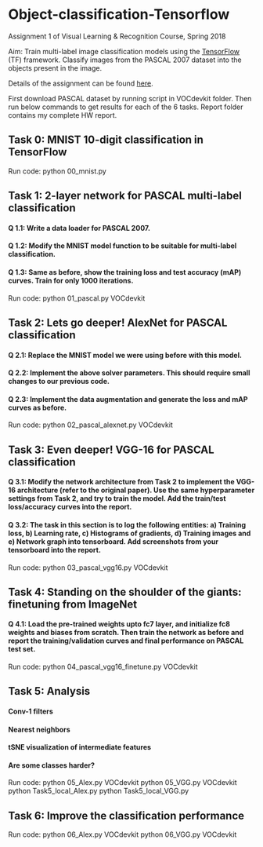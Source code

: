 # Object-classification-Tensorflow
Assignment 1 of Visual Learning &amp; Recognition Course, Spring 2018

Aim: Train multi-label image classification models using the [TensorFlow](www.tensorflow.org) (TF) framework. Classify images from the PASCAL 2007 dataset into the objects present in the image. 

Details of the assignment can be found [here](https://bitbucket.org/CMU16824Spring18/hw1).

First download PASCAL dataset by running script in VOCdevkit folder. Then run below commands to get results for each of the 6 tasks. Report folder contains my complete HW report.


## Task 0: MNIST 10-digit classification in TensorFlow
Run code: python 00_mnist.py

## Task 1: 2-layer network for PASCAL multi-label classification 
#### Q 1.1: Write a data loader for PASCAL 2007.
#### Q 1.2: Modify the MNIST model function to be suitable for multi-label classification.
#### Q 1.3: Same as before, show the training loss and test accuracy (mAP) curves. Train for only 1000 iterations.
Run code: python 01_pascal.py VOCdevkit

## Task 2: Lets go deeper! AlexNet for PASCAL classification
#### Q 2.1: Replace the MNIST model we were using before with this model.
#### Q 2.2: Implement the above solver parameters. This should require small changes to our previous code.
#### Q 2.3: Implement the data augmentation and generate the loss and mAP curves as before.
Run code: python 02_pascal_alexnet.py VOCdevkit

## Task 3: Even deeper! VGG-16 for PASCAL classification
#### Q 3.1: Modify the network architecture from Task 2 to implement the VGG-16 architecture (refer to the original paper). Use the same hyperparameter settings from Task 2, and try to train the model. Add the train/test loss/accuracy curves into the report.
#### Q 3.2: The task in this section is to log the following entities: a) Training loss, b) Learning rate, c) Histograms of gradients, d) Training images and e) Network graph into tensorboard. Add screenshots from your tensorboard into the report.
Run code: python 03_pascal_vgg16.py VOCdevkit

## Task 4: Standing on the shoulder of the giants: finetuning from ImageNet
#### Q 4.1: Load the pre-trained weights upto fc7 layer, and initialize fc8 weights and biases from scratch. Then train the network as before and report the training/validation curves and final performance on PASCAL test set.
Run code: python 04_pascal_vgg16_finetune.py VOCdevkit

## Task 5: Analysis
#### Conv-1 filters
#### Nearest neighbors
#### tSNE visualization of intermediate features
#### Are some classes harder?

Run code: 
python 05_Alex.py VOCdevkit 
python 05_VGG.py VOCdevkit
python Task5_local_Alex.py 
python Task5_local_VGG.py

## Task 6: Improve the classification performance 
Run code: 
python 06_Alex.py VOCdevkit 
python 06_VGG.py VOCdevkit
